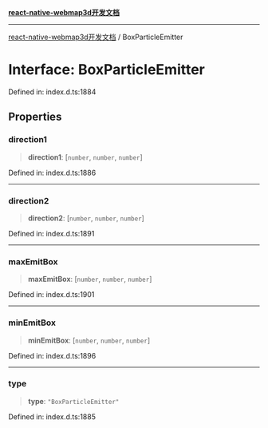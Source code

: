 [**react-native-webmap3d开发文档**](../README.md)

***

[react-native-webmap3d开发文档](../globals.md) / BoxParticleEmitter

# Interface: BoxParticleEmitter

Defined in: index.d.ts:1884

## Properties

### direction1

> **direction1**: \[`number`, `number`, `number`\]

Defined in: index.d.ts:1886

***

### direction2

> **direction2**: \[`number`, `number`, `number`\]

Defined in: index.d.ts:1891

***

### maxEmitBox

> **maxEmitBox**: \[`number`, `number`, `number`\]

Defined in: index.d.ts:1901

***

### minEmitBox

> **minEmitBox**: \[`number`, `number`, `number`\]

Defined in: index.d.ts:1896

***

### type

> **type**: `"BoxParticleEmitter"`

Defined in: index.d.ts:1885
